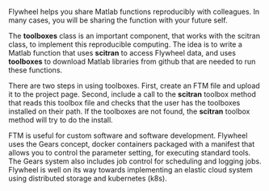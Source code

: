 Flywheel helps you share Matlab functions reproducibly with colleagues. In many cases, you will be sharing the function with your future self. 

The **toolboxes** class is an important component, that works with the scitran class, to implement this reproducible computing.  The idea is to write a Matlab function that uses **scitran** to access Flywheel data, and uses **toolboxes** to download Matlab libraries from github that are needed to run these functions.

There are two steps in using toolboxes.  First, create an FTM file and upload it to the project page. Second, include a call to the **scitran** toolbox method that reads this toolbox file and checks that the user has the toolboxes installed on their path. If the toolboxes are not found, the **scitran** toolbox method will try to do the install.

FTM is useful for custom software and software development. Flywheel uses the Gears concept, docker containers packaged with a manifest that allows you to control the parameter setting, for executing standard tools. The Gears system also includes job control for scheduling and logging jobs. Flywheel is well on its way towards implementing an elastic cloud system using distributed storage and kubernetes (k8s).
